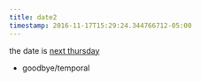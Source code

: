 ```yaml
---
title: date2
timestamp: 2016-11-17T15:29:24.344766712-05:00
---
```


the date is [next thursday](time/date)
* goodbye/temporal
